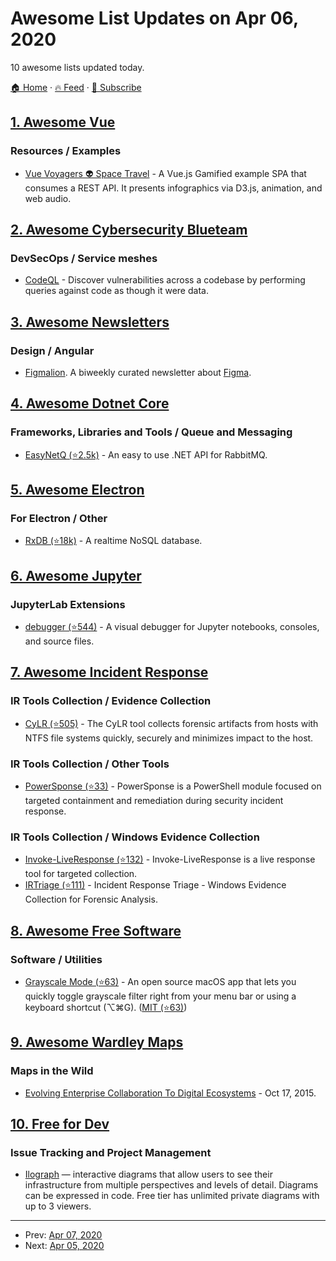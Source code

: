 # Awesome List Updates on Apr 06, 2020

10 awesome lists updated today.

[🏠 Home](/README.md) · [🔥 Feed](https://test.trackawesomelist.com/feed.xml) · [📮 Subscribe](https://trackawesomelist.us17.list-manage.com/subscribe?u=d2f0117aa829c83a63ec63c2f&id=36a103854c)



## [1. Awesome Vue](/content/vuejs/awesome-vue/README.md)

### Resources / Examples

*   [Vue Voyagers 👽 Space Travel](https://neodigm.github.io/vue_voyagers/) - A Vue.js Gamified example SPA that consumes a REST API. It presents infographics via D3.js, animation, and web audio.

## [2. Awesome Cybersecurity Blueteam](/content/fabacab/awesome-cybersecurity-blueteam/README.md)

### DevSecOps / Service meshes

*   [CodeQL](https://securitylab.github.com/tools/codeql) - Discover vulnerabilities across a codebase by performing queries against code as though it were data.

## [3. Awesome Newsletters](/content/zudochkin/awesome-newsletters/README.md)

### Design / Angular

*   [Figmalion](https://figmalion.com). A biweekly curated newsletter about [Figma](https://www.figma.com/).

## [4. Awesome Dotnet Core](/content/thangchung/awesome-dotnet-core/README.md)

### Frameworks, Libraries and Tools / Queue and Messaging

*   [EasyNetQ (⭐2.5k)](https://github.com/EasyNetQ/EasyNetQ) - An easy to use .NET API for RabbitMQ.

## [5. Awesome Electron](/content/sindresorhus/awesome-electron/README.md)

### For Electron / Other

*   [RxDB (⭐18k)](https://github.com/pubkey/rxdb) - A realtime NoSQL database.

## [6. Awesome Jupyter](/content/markusschanta/awesome-jupyter/README.md)

### JupyterLab Extensions

*   [debugger (⭐544)](https://github.com/jupyterlab/debugger) - A visual debugger for Jupyter notebooks, consoles, and source files.

## [7. Awesome Incident Response](/content/meirwah/awesome-incident-response/README.md)

### IR Tools Collection / Evidence Collection

*   [CyLR (⭐505)](https://github.com/orlikoski/CyLR) - The CyLR tool collects forensic artifacts from hosts with NTFS file systems quickly, securely and minimizes impact to the host.

### IR Tools Collection / Other Tools

*   [PowerSponse (⭐33)](https://github.com/swisscom/PowerSponse) - PowerSponse is a PowerShell module focused on targeted containment and remediation during security incident response.

### IR Tools Collection / Windows Evidence Collection

*   [Invoke-LiveResponse (⭐132)](https://github.com/mgreen27/Invoke-LiveResponse) -  Invoke-LiveResponse is a live response tool for targeted collection.
*   [IRTriage (⭐111)](https://github.com/AJMartel/IRTriage) - Incident Response Triage - Windows Evidence Collection for Forensic Analysis.

## [8. Awesome Free Software](/content/johnjago/awesome-free-software/README.md)

### Software / Utilities

*   [Grayscale Mode (⭐63)](https://github.com/rkbhochalya/grayscale-mode) - An open source macOS app that lets you quickly toggle grayscale filter right from your menu bar or using a keyboard shortcut (⌥⌘G). ([MIT (⭐63)](https://github.com/rkbhochalya/grayscale-mode/blob/master/LICENSE))

## [9. Awesome Wardley Maps](/content/wardley-maps-community/awesome-wardley-maps/README.md)

### Maps in the Wild

*   [Evolving Enterprise Collaboration To Digital Ecosystems](https://www.forbes.com/sites/rawnshah/2015/10/17/evolving-enterprise-collaboration-to-digital-ecosystems/#7091b8557bda) - Oct 17, 2015.

## [10. Free for Dev](/content/ripienaar/free-for-dev/README.md)

### Issue Tracking and Project Management

*   [Ilograph](https://www.ilograph.com/)  — interactive diagrams that allow users to see their infrastructure from multiple perspectives and levels of detail. Diagrams can be expressed in code. Free tier has unlimited private diagrams with up to 3 viewers.

---

- Prev: [Apr 07, 2020](/content/2020/04/07/README.md)
- Next: [Apr 05, 2020](/content/2020/04/05/README.md)